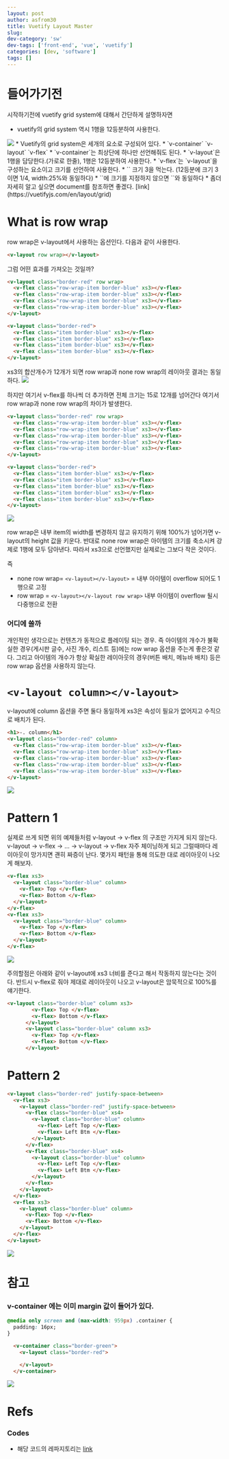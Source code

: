 ```yaml
---
layout: post
author: asfrom30
title: Vuetify Layout Master
slug:  
dev-category: 'sw'
dev-tags: ['front-end', 'vue', 'vuetify'] 
categories: [dev, 'software']
tags: []
---
```


# 들어가기전
시작하기전에 vuetify grid system에 대해서 간단하게 설명하자면

* vuetify의 grid system 역시 1행을 12등분하여 사용한다.
<img src="/assets/posts/2018/08/04/grid-12.png">
* Vuetify의 grid system은 세개의 요소로 구성되어 있다.
  * `v-container` `v-layout` `v-flex`
* `v-container`는 최상단에 하나만 선언해줘도 된다.
* `v-layout`은 1행을 담당한다.(가로로 한줄), 1행은 12등분하여 사용한다.
* `v-flex`는 `v-layout`을 구성하는 요소이고 크기를 선언하여 사용한다.
 * `<v-flex xs3>` 크기 3을 먹는다. (12등분에 크기 3이면 1/4, width:25%와 동일하다)
* `<v-flex>`에 크기를 지정하지 않으면 `<v-flex x12>`와 동일하다
* 좀더 자세히 알고 싶으면 document를 참조하면 좋겠다. [link](https://vuetifyjs.com/en/layout/grid)

# What is row wrap
row wrap은 v-layout에서 사용하는 옵션인다. 다음과 같이 사용한다.

```html
<v-layout row wrap></v-layout>
```

그럼 어떤 효과를 가져오는 것일까?

```html
<v-layout class="border-red" row wrap>
  <v-flex class="row-wrap-item border-blue" xs3></v-flex>
  <v-flex class="row-wrap-item border-blue" xs3></v-flex>
  <v-flex class="row-wrap-item border-blue" xs3></v-flex>
  <v-flex class="row-wrap-item border-blue" xs3></v-flex>
</v-layout>
```

```html
<v-layout class="border-red">
  <v-flex class="item border-blue" xs3></v-flex>
  <v-flex class="item border-blue" xs3></v-flex>
  <v-flex class="item border-blue" xs3></v-flex>
  <v-flex class="item border-blue" xs3></v-flex>
</v-layout>
```

xs3의 합산개수가 12개가 되면 row wrap과 none row wrap의 레이아웃 결과는 동일하다.
<img src="/assets/posts/2018/08/04/row-wrap-vs-none-xs3-4-item.png">

하지만 여기서 v-flex를 하나씩 더 추가하면 전체 크기는 15로 12개를 넘어간다 여기서 row wrap과 none row wrap의 차이가 발생한다.

```html
<v-layout class="border-red" row wrap>
  <v-flex class="row-wrap-item border-blue" xs3></v-flex>
  <v-flex class="row-wrap-item border-blue" xs3></v-flex>
  <v-flex class="row-wrap-item border-blue" xs3></v-flex>
  <v-flex class="row-wrap-item border-blue" xs3></v-flex>
  <v-flex class="row-wrap-item border-blue" xs3></v-flex>
</v-layout>
```

```html
<v-layout class="border-red">
  <v-flex class="item border-blue" xs3></v-flex>
  <v-flex class="item border-blue" xs3></v-flex>
  <v-flex class="item border-blue" xs3></v-flex>
  <v-flex class="item border-blue" xs3></v-flex>
  <v-flex class="item border-blue" xs3></v-flex>
</v-layout>
```

<img src="/assets/posts/2018/08/04/row-wrap-vs-none-xs3-5-item.png">

row wrap은 내부 item의 width를 변경하지 않고 유지하기 위해 100%가 넘어가면 v-layout의 height 값을 키운다. 반대로 none row wrap은 아이템의 크기를 축소시켜 강제로 1행에 모두 담아낸다. 따라서 xs3으로 선언했지만 실제로는 그보다 작은 것이다.

즉 
* none row wrap= `<v-layout></v-layout>` = 내부 아이템이 overflow 되어도 1 행으로 고정
* row wrap = `<v-layout></v-layout row wrap>` 내부 아이템이 overflow 될시 다중행으로 전환


### 어디에 쓸까

개인적인 생각으로는 컨텐츠가 동적으로 플레이팅 되는 경우. 즉 아이템의 개수가 불확실한 경우(게시판 글수, 사진 개수, 리스트 등)에는 row wrap 옵션을 주는게 좋은것 같다. 그리고 아이템의 개수가 항상 확실한 레이아웃의 경우(버튼 배치, 메뉴바 배치) 등은 row wrap 옵션을 사용하지 않는다.

# `<v-layout column></v-layout>`

v-layout에 column 옵션을 주면 둘다 동일하게 xs3은 속성이 필요가 없어지고 수직으로 배치가 된다.
```html
<h1>-. column</h1>
<v-layout class="border-red" column>
  <v-flex class="row-wrap-item border-blue" xs3></v-flex>
  <v-flex class="row-wrap-item border-blue" xs3></v-flex>
  <v-flex class="row-wrap-item border-blue" xs3></v-flex>
  <v-flex class="row-wrap-item border-blue" xs3></v-flex>
  <v-flex class="row-wrap-item border-blue" xs3></v-flex>
</v-layout>
```

<img src="/assets/posts/2018/08/04/v-layout-column.png">

# Pattern 1

실제로 쓰게 되면 위의 예제들처럼 v-layout -> v-flex 의 구조만 가지게 되지 않는다. v-layout -> v-flex -> ... -> v-layout -> v-flex 자주 체이닝하게 되고 그럴때마다 레이아웃이 망가지면 괜히 짜증이 난다. 몇가지 패턴을 통해 의도한 대로 레이아웃이 나오게 해보자.

```html
<v-flex xs3>
  <v-layout class="border-blue" column>
    <v-flex> Top </v-flex>
    <v-flex> Bottom </v-flex>
  </v-layout>
</v-flex>
<v-flex xs3>
  <v-layout class="border-blue" column>
    <v-flex> Top </v-flex>
    <v-flex> Bottom </v-flex>
  </v-layout>
</v-flex>
```

<img src="/assets/posts/2018/08/04/pattern-1.png">



주의할점은 아래와 같이 v-layout에 xs3 너비를 준다고 해서 작동하지 않는다는 것이다. 반드시 v-flex로 줘야 제대로 레이아웃이 나오고 v-layout은 암묵적으로 100%를 얘기한다.
```html
<v-layout class="border-blue" column xs3>
        <v-flex> Top </v-flex>
        <v-flex> Bottom </v-flex>
      </v-layout>
      <v-layout class="border-blue" column xs3>
        <v-flex> Top </v-flex>
        <v-flex> Bottom </v-flex>
      </v-layout>
```


# Pattern 2
```html
<v-layout class="border-red" justify-space-between>
  <v-flex xs3>
    <v-layout class="border-red" justify-space-between>
      <v-flex class="border-blue" xs4>
        <v-layout class="border-blue" column>
          <v-flex> Left Top </v-flex>
          <v-flex> Left Btm </v-flex>
        </v-layout>
      </v-flex>
      <v-flex class="border-blue" xs4>
        <v-layout class="border-blue" column>
          <v-flex> Left Top </v-flex>
          <v-flex> Left Btm </v-flex>
        </v-layout>
      </v-flex>
    </v-layout>
  </v-flex>
  <v-flex xs3>
    <v-layout class="border-blue" column>
      <v-flex> Top </v-flex>
      <v-flex> Bottom </v-flex>
    </v-layout>
  </v-flex>
</v-layout>
```

<img src="/assets/posts/2018/08/04/pattern-2.png">


# 참고

###  v-container 에는 이미 margin 값이 들어가 있다.

```css
@media only screen and (max-width: 959px) .container {
  padding: 16px;
}
```

```html
  <v-container class="border-green">
    <v-layout class="border-red">

    </v-layout>
  </v-container>
```
<img src="/assets/posts/2018/08/04/v-container-margin.png">

# Refs
### Codes
* 해당 코드의 레파지토리는 [link](https://github.com/asfrom30/env-preset-vuetify/tree/2018-08-04-layout-for-vuetify)